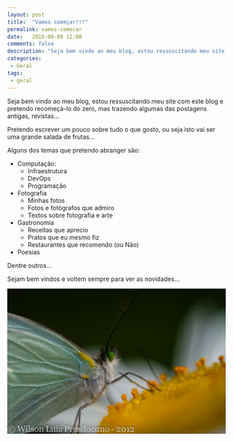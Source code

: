 ```yaml
---
layout: post
title:  "Vamos começar!!!"
permalink: vamos-comecar
date:   2015-08-09 12:00
comments: false
description: "Seja bem vindo ao meu blog, estou ressuscitando meu site com este blog e pretendo recomeçá-lo do zero, mas trazendo algumas das postagens antigas revistas..."
categories:
 - Geral
tags:
 - geral
---
```


Seja bem vindo ao meu blog, estou ressuscitando meu site com este blog e pretendo recomeçá-lo do zero, mas trazendo algumas das postagens antigas, revistas...

Pretendo escrever um pouco sobre tudo o que gosto, ou seja isto vai ser uma grande salada de frutas...

Alguns dos temas que pretendo abranger são:

* Computação:
  * Infraestrutura
  * DevOps
  * Programação
* Fotografia
  * Minhas fotos
  * Fotos e fotógrafos que admiro
  * Textos sobre fotografia e arte
* Gastronomia
  * Receitas que aprecio
  * Pratos que eu mesmo fiz
  * Restaurantes que recomendo (ou Não)
* Poesias

Dentre outros...

Sejam bem vindos e voltem sempre para ver as novidades...

![Borboleta](/images/borboleta.jpg)